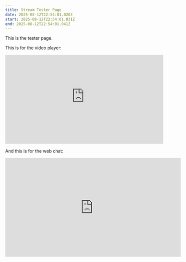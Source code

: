 ```yaml
---
title: Stream Tester Page
date: 2025-08-12T22:54:01.020Z
start: 2025-08-12T22:54:01.031Z
end: 2025-08-12T22:54:01.041Z
---
```

T﻿his is the tester page.

This is for the video player:

<div style="position: relative; padding-top: 56.25%;"><iframe title="Test of Video Embed" width="100%" height="100%" src="https://peertube-eu.howlround.com/videos/embed/maaxtJnqsefJKQgLQBKoXH" frameborder="0" allowfullscreen="" sandbox="allow-same-origin allow-scripts allow-popups allow-forms" style="position: absolute; inset: 0px;"></iframe></div>

And this is for the web chat:

<iframe src="https://peertube-eu.howlround.com/plugins/livechat/router/webchat/room/a33e5919-63f3-4053-8791-2ef41b7fd01f" title="Test of Video Embed" sandbox="allow-same-origin allow-scripts allow-popups allow-forms" width="560" height="315" frameborder="0"></iframe>